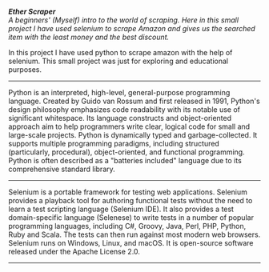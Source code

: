 **_Ether Scraper_** <br>
_A beginners' (Myself) intro to the world of scraping. 
Here in this small project I have used selenium to scrape Amazon and gives us the searched item with the least money and the best discount._

In this project I have used python to scrape amazon with the help of selenium. This small project was just for exploring and educational purposes.
<br>
<hr>
Python is an interpreted, high-level, general-purpose programming language. Created by Guido van Rossum and first released in 1991,
Python's design philosophy emphasizes code readability with its notable use of significant whitespace.
Its language constructs and object-oriented approach aim to help programmers write clear, logical code for small and large-scale projects.
Python is dynamically typed and garbage-collected. It supports multiple programming paradigms,
including structured (particularly, procedural), object-oriented, and functional programming.
Python is often described as a "batteries included" language due to its comprehensive standard library.
<hr>

Selenium is a portable framework for testing web applications. Selenium provides a playback tool for authoring functional tests without
the need to learn a test scripting language (Selenium IDE). It also provides a test domain-specific language (Selenese) to write tests
in a number of popular programming languages, including C#, Groovy, Java, Perl, PHP, Python, Ruby and Scala. The tests can then run against
most modern web browsers. Selenium runs on Windows, Linux, and macOS. It is open-source software released under the Apache License 2.0.

<hr>

